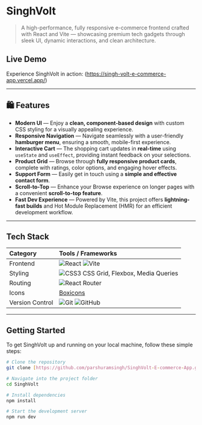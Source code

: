 #  SinghVolt

> A high-performance, fully responsive e-commerce frontend crafted with React and Vite — showcasing premium tech gadgets through sleek UI, dynamic interactions, and clean architecture.

##  Live Demo

Experience SinghVolt in action: (https://singh-volt-e-commerce-app.vercel.app/)

---

## 🛍 Features

-  **Modern UI** — Enjoy a **clean, component-based design** with custom CSS styling for a visually appealing experience.
-  **Responsive Navigation** — Navigate seamlessly with a user-friendly **hamburger menu**, ensuring a smooth, mobile-first experience.
-  **Interactive Cart** — The shopping cart updates in **real-time** using `useState` and `useEffect`, providing instant feedback on your selections.
-  **Product Grid** — Browse through **fully responsive product cards**, complete with ratings, color options, and engaging hover effects.
-  **Support Form** — Easily get in touch using a **simple and effective contact form**.
-  **Scroll-to-Top** — Enhance your Browse experience on longer pages with a convenient **scroll-to-top feature**.
-  **Fast Dev Experience** — Powered by Vite, this project offers **lightning-fast builds** and Hot Module Replacement (HMR) for an efficient development workflow.

---

##  Tech Stack

| Category | Tools / Frameworks |
| :------- | :----------------- |
| Frontend | ![React](https://img.shields.io/badge/-React-61DAFB?logo=react&logoColor=white&style=flat) ![Vite](https://img.shields.io/badge/-Vite-646CFF?logo=vite&logoColor=white&style=flat) |
| Styling | ![CSS3](https://img.shields.io/badge/-CSS3-1572B6?logo=css3&logoColor=white&style=flat) CSS Grid, Flexbox, Media Queries |
| Routing | ![React Router](https://img.shields.io/badge/-React%20Router-DD0031?logo=reactrouter&logoColor=white&style=flat) |
| Icons | [Boxicons](https://boxicons.com/) |
| Version Control | ![Git](https://img.shields.io/badge/-Git-F05032?logo=git&logoColor=white&style=flat) ![GitHub](https://img.shields.io/badge/-GitHub-181717?logo=github&logoColor=white&style=flat) |

---

##  Getting Started

To get SinghVolt up and running on your local machine, follow these simple steps:

```bash
# Clone the repository
git clone [https://github.com/parshuramsingh/SinghVolt-E-commerce-App.git](https://github.com/parshuramsingh/SinghVolt-E-commerce-App.git)

# Navigate into the project folder
cd SinghVolt

# Install dependencies
npm install

# Start the development server
npm run dev
